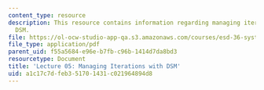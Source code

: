 ```yaml
---
content_type: resource
description: This resource contains information regarding managing iterations with
  DSM.
file: https://ol-ocw-studio-app-qa.s3.amazonaws.com/courses/esd-36-system-project-management-fall-2012/a1c17c7dfeb351701431c021964894d8_MITESD_36F12_Lec05.pdf
file_type: application/pdf
parent_uid: f55a5684-e96e-b7fb-c96b-1414d7da8bd3
resourcetype: Document
title: 'Lecture 05: Managing Iterations with DSM'
uid: a1c17c7d-feb3-5170-1431-c021964894d8
---
```

